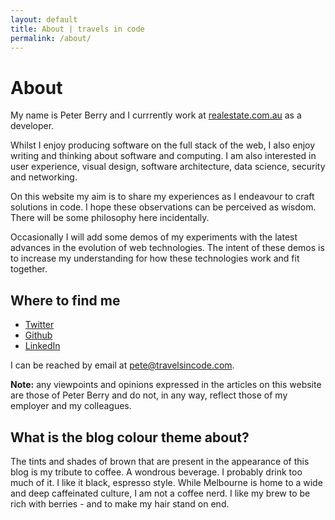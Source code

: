 ```yaml
---
layout: default
title: About | travels in code
permalink: /about/
---
```


# About

My name is Peter Berry and I currrently work at [realestate.com.au](https://www.realestate.com.au) as a developer.

Whilst I enjoy producing software on the full stack of the web, I also enjoy writing and thinking about software and computing. I am also interested in user experience, visual design, software architecture, data science, security and networking.

On this website my aim is to share my experiences as I endeavour to craft solutions in code. I hope these observations can be perceived as wisdom. There will be some philosophy here incidentally.

Occasionally I will add some demos of my experiments with the latest advances in the evolution of web technologies. The intent of these demos is to increase my understanding for how these technologies work and fit together.

## Where to find me

* [Twitter](https://twitter.com/brunsnik)
* [Github](https://github.com/pwcberry)
* [LinkedIn](https://www.linkedin.com/in/peteberry/)

<p>I can be reached by email at <a href="mailto:pete@travelsincode.com">pete@travelsincode.com</a>.</p>

__Note:__ any viewpoints and opinions expressed in the articles on this website are those of Peter Berry and do not, in any way, reflect those of my employer and my colleagues.

## What is the blog colour theme about?

The tints and shades of brown that are present in the appearance of this blog is my tribute to coffee. A wondrous beverage. I probably drink too much of it. I like it black, espresso style. While Melbourne is home to a wide and deep caffeinated culture, I am not a coffee nerd. I like my brew to be rich with berries - and to make my hair stand on end.
